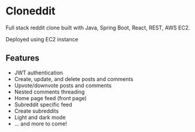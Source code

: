 # Cloneddit

Full stack reddit clone built with Java, Spring Boot, React, REST, AWS EC2.

Deployed using EC2 instance



## Features
- JWT authentication
- Create, update, and delete posts and comments
- Upvote/downvote posts and comments
- Nested comments threading
- Home page feed (front page)
- Subreddit specific feed
- Create subreddits
- Light and dark mode
- ... and more to come!

